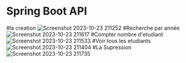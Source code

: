 # Spring Boot API

#la creation
![Screenshot 2023-10-23 211252](https://github.com/Cherkani/Backend_Spring_TP1/assets/124716884/5edf828d-bf97-4ac1-9563-7aa9ef4dfe69)
#Recherche par année
![Screenshot 2023-10-23 211617](https://github.com/Cherkani/Backend_Spring_TP1/assets/124716884/0d89b19d-25ce-45df-91f3-82b5bd51e9b9)
#Compter nombre d'etudiant
![Screenshot 2023-10-23 211533](https://github.com/Cherkani/Backend_Spring_TP1/assets/124716884/a43b66c6-7446-47de-a8c3-0f363f6afccb)
#Voir tous les etudiants
![Screenshot 2023-10-23 211404](https://github.com/Cherkani/Backend_Spring_TP1/assets/124716884/bf891cef-94a6-4135-88dd-bc3e5a2aad41)
#La Supression
![Screenshot 2023-10-23 211735](https://github.com/Cherkani/Backend_Spring_TP1/assets/124716884/4caded4b-4c27-4c48-ba0f-2c66d4cdb63c)
